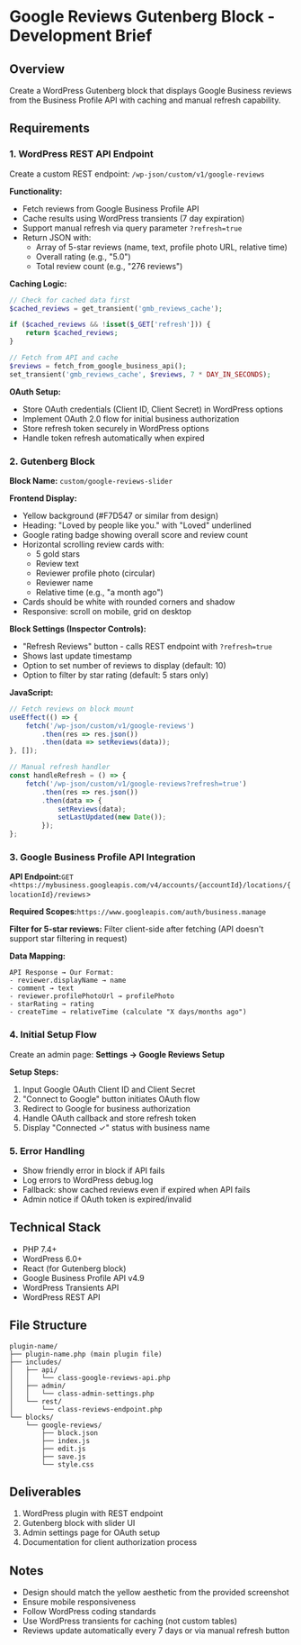 # Google Reviews Gutenberg Block - Development Brief

## Overview

Create a WordPress Gutenberg block that displays Google Business reviews from the Business Profile API with caching and manual refresh capability.

## Requirements

### 1. WordPress REST API Endpoint

Create a custom REST endpoint: `/wp-json/custom/v1/google-reviews`

**Functionality:**

- Fetch reviews from Google Business Profile API
- Cache results using WordPress transients (7 day expiration)
- Support manual refresh via query parameter `?refresh=true`
- Return JSON with:
    - Array of 5-star reviews (name, text, profile photo URL, relative time)
    - Overall rating (e.g., "5.0")
    - Total review count (e.g., "276 reviews")

**Caching Logic:**

```php
// Check for cached data first
$cached_reviews = get_transient('gmb_reviews_cache');

if ($cached_reviews && !isset($_GET['refresh'])) {
    return $cached_reviews;
}

// Fetch from API and cache
$reviews = fetch_from_google_business_api();
set_transient('gmb_reviews_cache', $reviews, 7 * DAY_IN_SECONDS);

```

**OAuth Setup:**

- Store OAuth credentials (Client ID, Client Secret) in WordPress options
- Implement OAuth 2.0 flow for initial business authorization
- Store refresh token securely in WordPress options
- Handle token refresh automatically when expired

### 2. Gutenberg Block

**Block Name:** `custom/google-reviews-slider`

**Frontend Display:**

- Yellow background (#F7D547 or similar from design)
- Heading: "Loved by people like you." with "Loved" underlined
- Google rating badge showing overall score and review count
- Horizontal scrolling review cards with:
    - 5 gold stars
    - Review text
    - Reviewer profile photo (circular)
    - Reviewer name
    - Relative time (e.g., "a month ago")
- Cards should be white with rounded corners and shadow
- Responsive: scroll on mobile, grid on desktop

**Block Settings (Inspector Controls):**

- "Refresh Reviews" button - calls REST endpoint with `?refresh=true`
- Shows last update timestamp
- Option to set number of reviews to display (default: 10)
- Option to filter by star rating (default: 5 stars only)

**JavaScript:**

```jsx
// Fetch reviews on block mount
useEffect(() => {
    fetch('/wp-json/custom/v1/google-reviews')
        .then(res => res.json())
        .then(data => setReviews(data));
}, []);

// Manual refresh handler
const handleRefresh = () => {
    fetch('/wp-json/custom/v1/google-reviews?refresh=true')
        .then(res => res.json())
        .then(data => {
            setReviews(data);
            setLastUpdated(new Date());
        });
};

```

### 3. Google Business Profile API Integration

**API Endpoint:**`GET <https://mybusiness.googleapis.com/v4/accounts/{accountId}/locations/{locationId}/reviews`>

**Required Scopes:**`https://www.googleapis.com/auth/business.manage`

**Filter for 5-star reviews:**
Filter client-side after fetching (API doesn't support star filtering in request)

**Data Mapping:**

```
API Response → Our Format:
- reviewer.displayName → name
- comment → text
- reviewer.profilePhotoUrl → profilePhoto
- starRating → rating
- createTime → relativeTime (calculate "X days/months ago")

```

### 4. Initial Setup Flow

Create an admin page: **Settings → Google Reviews Setup**

**Setup Steps:**

1. Input Google OAuth Client ID and Client Secret
2. "Connect to Google" button initiates OAuth flow
3. Redirect to Google for business authorization
4. Handle OAuth callback and store refresh token
5. Display "Connected ✓" status with business name

### 5. Error Handling

- Show friendly error in block if API fails
- Log errors to WordPress debug.log
- Fallback: show cached reviews even if expired when API fails
- Admin notice if OAuth token is expired/invalid

## Technical Stack

- PHP 7.4+
- WordPress 6.0+
- React (for Gutenberg block)
- Google Business Profile API v4.9
- WordPress Transients API
- WordPress REST API

## File Structure

```
plugin-name/
├── plugin-name.php (main plugin file)
├── includes/
│   ├── api/
│   │   └── class-google-reviews-api.php
│   ├── admin/
│   │   └── class-admin-settings.php
│   └── rest/
│       └── class-reviews-endpoint.php
└── blocks/
    └── google-reviews/
        ├── block.json
        ├── index.js
        ├── edit.js
        ├── save.js
        └── style.css

```

## Deliverables

1. WordPress plugin with REST endpoint
2. Gutenberg block with slider UI
3. Admin settings page for OAuth setup
4. Documentation for client authorization process

## Notes

- Design should match the yellow aesthetic from the provided screenshot
- Ensure mobile responsiveness
- Follow WordPress coding standards
- Use WordPress transients for caching (not custom tables)
- Reviews update automatically every 7 days or via manual refresh button